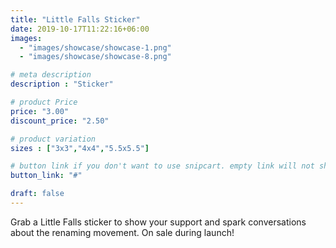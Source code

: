 ```yaml
---
title: "Little Falls Sticker"
date: 2019-10-17T11:22:16+06:00
images: 
  - "images/showcase/showcase-1.png"
  - "images/showcase/showcase-8.png"

# meta description
description : "Sticker"

# product Price
price: "3.00"
discount_price: "2.50"

# product variation
sizes : ["3x3","4x4","5.5x5.5"]

# button link if you don't want to use snipcart. empty link will not show button
button_link: "#"

draft: false
---
```


Grab a Little Falls sticker to show your support and spark conversations about the renaming movement. On sale during launch!
